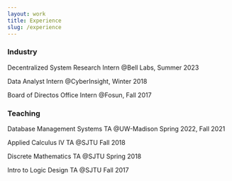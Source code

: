 ```yaml
---
layout: work
title: Experience
slug: /experience
---
```


### Industry
Decentralized System Research Intern @Bell Labs, Summer 2023

Data Analyst Intern @CyberInsight, Winter 2018

Board of Directos Office Intern @Fosun, Fall 2017


### Teaching

Database Management Systems TA @UW-Madison Spring 2022, Fall 2021

Applied Calculus IV TA @SJTU Fall 2018

Discrete Mathematics TA @SJTU Spring 2018

Intro to Logic Design TA @SJTU Fall 2017

